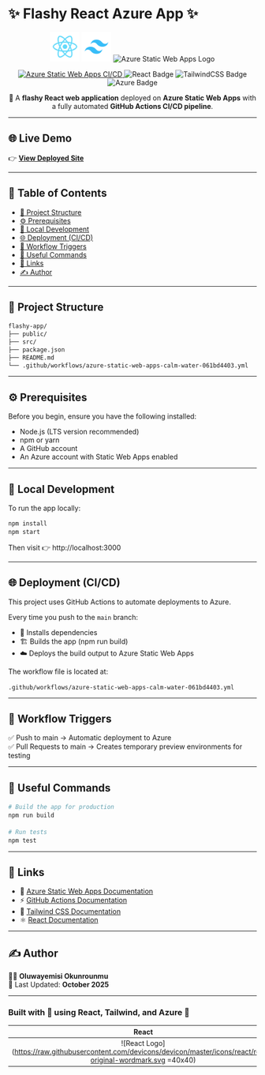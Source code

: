 # ✨ Flashy React Azure App ✨

<p align="center">
  <img src="https://raw.githubusercontent.com/github/explore/main/topics/react/react.png" width="60" alt="React Logo"/>
  <img src="https://raw.githubusercontent.com/github/explore/main/topics/tailwind/tailwind.png" width="60" alt="Tailwind Logo"/>
  <img src="https://learn.microsoft.com/en-us/azure/static-web-apps/media/index/staticwebapps.svg" width="60" alt="Azure Static Web Apps Logo"/>
</p>

<p align="center">
  <a href="https://github.com/Yemmmyc/flashy-react-azure/actions/workflows/azure-static-web-apps-calm-water-061bd4403.yml">
    <img src="https://github.com/Yemmmyc/flashy-react-azure/actions/workflows/azure-static-web-apps-calm-water-061bd4403.yml/badge.svg" alt="Azure Static Web Apps CI/CD" />
  </a>
  <img src="https://img.shields.io/badge/React-18-blue?logo=react" alt="React Badge" />
  <img src="https://img.shields.io/badge/TailwindCSS-3.4-blueviolet?logo=tailwind-css" alt="TailwindCSS Badge" />
  <img src="https://img.shields.io/badge/Deployed%20on-Azure-blue?logo=microsoftazure" alt="Azure Badge" />
</p>

<p align="center">
  🚀 A <strong>flashy React web application</strong> deployed on <strong>Azure Static Web Apps</strong> with a fully automated <strong>GitHub Actions CI/CD pipeline</strong>.
</p>

---

## 🌐 Live Demo

👉 **[View Deployed Site](https://calm-water-061bd4403.z01.azurefd.net)**

---

## 🧭 Table of Contents

- [📁 Project Structure](#-project-structure)
- [⚙️ Prerequisites](#️-prerequisites)
- [🧱 Local Development](#-local-development)
- [🌐 Deployment (CI/CD)](#-deployment-cicd)
- [🚦 Workflow Triggers](#-workflow-triggers)
- [🧪 Useful Commands](#-useful-commands)
- [🔗 Links](#-links)
- [✍️ Author](#️-author)

---

## 📁 Project Structure

```plaintext
flashy-app/
├── public/
├── src/
├── package.json
├── README.md
└── .github/workflows/azure-static-web-apps-calm-water-061bd4403.yml
```

---

## ⚙️ Prerequisites

Before you begin, ensure you have the following installed:

- Node.js (LTS version recommended)
- npm or yarn
- A GitHub account
- An Azure account with Static Web Apps enabled

---

## 🧱 Local Development

To run the app locally:

```bash
npm install
npm start
```

Then visit 👉 http://localhost:3000

---

## 🌐 Deployment (CI/CD)

This project uses GitHub Actions to automate deployments to Azure.

Every time you push to the `main` branch:

- 🧰 Installs dependencies
- 🏗️ Builds the app (npm run build)
- ☁️ Deploys the build output to Azure Static Web Apps

The workflow file is located at:

`.github/workflows/azure-static-web-apps-calm-water-061bd4403.yml`

---

## 🚦 Workflow Triggers

✅ Push to main → Automatic deployment to Azure  
✅ Pull Requests to main → Creates temporary preview environments for testing

---

## 🧪 Useful Commands

```bash
# Build the app for production
npm run build

# Run tests
npm test
```

---

## 🔗 Links

- 📘 [Azure Static Web Apps Documentation](https://learn.microsoft.com/en-us/azure/static-web-apps/)
- ⚡ [GitHub Actions Documentation](https://docs.github.com/en/actions)
- 💅 [Tailwind CSS Documentation](https://tailwindcss.com/docs)
- ⚛️ [React Documentation](https://react.dev/)

---

## ✍️ Author

👩🏽 **Oluwayemisi Okunrounmu**  
📅 Last Updated: **October 2025**

---

### Built with 💙 using **React**, **Tailwind**, and **Azure** 🚀

| React | Tailwind | Azure |
|:-----:|:--------:|:-----:|
| ![React Logo](https://raw.githubusercontent.com/devicons/devicon/master/icons/react/react-original-wordmark.svg =40x40) | ![Tailwind Logo](https://raw.githubusercontent.com/devicons/devicon/master/icons/tailwindcss/tailwindcss-p